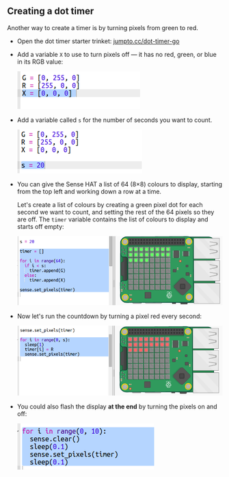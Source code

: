 ## Creating a dot timer

Another way to create a timer is by turning pixels from green to red.

+ Open the dot timer starter trinket: <a href="http://jumpto.cc/dot-timer-go" target="_blank">jumpto.cc/dot-timer-go</a>

+ Add a variable `X` to use to turn pixels off — it has no red, green, or blue in its RGB value:
    
    ![ekran alıntısı](images/timer-off.png)

+ Add a variable called `s` for the number of seconds you want to count.
    
    ![ekran görüntüsü](images/timer-seconds.png)

+ You can give the Sense HAT a list of 64 (8×8) colours to display, starting from the top left and working down a row at a time.
    
    Let's create a list of colours by creating a green pixel dot for each second we want to count, and setting the rest of the 64 pixels so they are off. The `timer` variable contains the list of colours to display and starts off empty:
    
    ![ekran görüntüsü](images/timer-setup.png)

+ Now let's run the countdown by turning a pixel red every second:
    
    ![ekran görüntüsü](images/timer-turn-red.png)

+ You could also flash the display **at the end** by turning the pixels on and off:
    
    ![ekran görüntüsü](images/timer-flash.png)